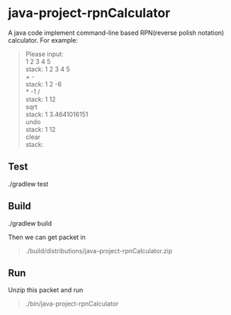 # java-project-rpnCalculator

A java code implement command-line based RPN(reverse polish notation) calculator.
For example:
> Please input:  
> 1 2 3 4 5  
> stack: 1 2 3 4 5  
> \+ -  
> stack: 1 2 -6  
> \* -1 /  
> stack: 1 12  
> sqrt  
> stack: 1 3.4641016151  
> undo  
> stack: 1 12  
> clear  
> stack:  


Test
------------

./gradlew test


Build
-----------

./gradlew build

Then we can get packet in 
> ./build/distributions/java-project-rpnCalculator.zip  

Run
--------
Unzip this packet and run
> ./bin/java-project-rpnCalculator